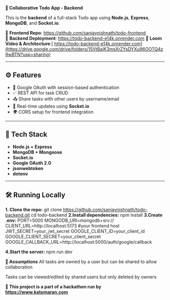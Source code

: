 

 **🔧 Collaborative Todo App - Backend**

This is the **backend** of a full-stack Todo app using **Node.js**, **Express**, **MongoDB**, and **Socket.io**.

🔗 **Frontend Repo**: https://github.com/sanjaynishnath/todo-frontend  
🔗 **Backend Deployment**: https://todo-backend-e14k.onrender.com
🔗 **Loom Video & Architecture**:[ https://todo-backend-e14k.onrender.com](https://drive.google.com/drive/folders/15VtBaiK3msXrZYsDYXu96OOTQ4z9wBTN?usp=sharing)

---

## ⚙️ Features

- 🔐 Google OAuth with session-based authentication
- ✅ REST API for task CRUD
- 📤 Share tasks with other users by username/email
- 📡 Real-time updates using **Socket.io**
- 🌍 CORS setup for frontend integration

---

## 🧪 Tech Stack

- **Node.js + Express**
- **MongoDB + Mongoose**
- **Socket.io**
- **Google OAuth 2.0**
- **jsonwebtoken**
- **dotenv**

---

## 🛠️ Running Locally

**1. Clone the repo:**
   git clone https://github.com/sanjaynishnath/todo-backend.git
   cd todo-backend
**2.Install dependencies:**
   npm install
**3.Create .env:**
PORT=5000
MONGODB_URI=mongodb+srv://<your-uri>
CLIENT_URL=http://localhost:5173 #your frontend host
JWT_SECRET=your_jwt_secret
GOOGLE_CLIENT_ID=your_client_id
GOOGLE_CLIENT_SECRET=your_client_secret
GOOGLE_CALLBACK_URL=http://localhost:5000/auth/google/callback 

**4.Start the server:**
  npm run dev


**📝 Assumptions**
All tasks are owned by a user but can be shared to allow collaboration

Tasks can be viewed/edited by shared users but only deleted by owners

**🤖 This project is a part of a hackathon run by https://www.katomaran.com**
